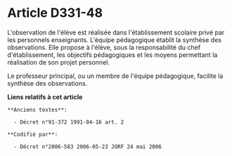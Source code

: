 # Article D331-48

L'observation de l'élève est réalisée dans l'établissement scolaire privé par les personnels enseignants. L'équipe
pédagogique établit la synthèse des observations. Elle propose à l'élève, sous la responsabilité du chef d'établissement, les
objectifs pédagogiques et les moyens permettant la réalisation de son projet personnel.

Le professeur principal, ou un membre de l'équipe pédagogique, facilite la synthèse des observations.

**Liens relatifs à cet article**

	**Anciens textes**:

	  - Décret n°91-372 1991-04-16 art. 2

	**Codifié par**:

	  - Décret n°2006-583 2006-05-23 JORF 24 mai 2006
